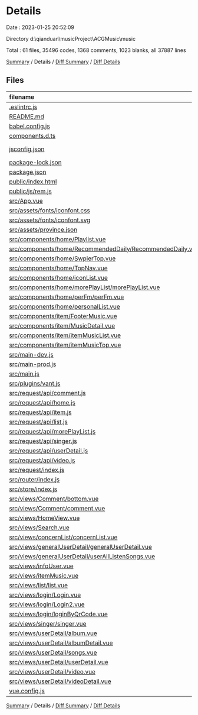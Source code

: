 # Details

Date : 2023-01-25 20:52:09

Directory d:\\qianduan\\musicProject\\ACGMusic\\music

Total : 61 files,  35496 codes, 1368 comments, 1023 blanks, all 37887 lines

[Summary](results.md) / Details / [Diff Summary](diff.md) / [Diff Details](diff-details.md)

## Files
| filename | language | code | comment | blank | total |
| :--- | :--- | ---: | ---: | ---: | ---: |
| [.eslintrc.js](/.eslintrc.js) | JavaScript | 21 | 2 | 2 | 25 |
| [README.md](/README.md) | Markdown | 19 | 0 | 6 | 25 |
| [babel.config.js](/babel.config.js) | JavaScript | 12 | 10 | 2 | 24 |
| [components.d.ts](/components.d.ts) | TypeScript | 31 | 3 | 3 | 37 |
| [jsconfig.json](/jsconfig.json) | JSON with Comments | 9 | 11 | 0 | 20 |
| [package-lock.json](/package-lock.json) | JSON | 22,046 | 0 | 1 | 22,047 |
| [package.json](/package.json) | JSON | 45 | 0 | 1 | 46 |
| [public/index.html](/public/index.html) | HTML | 22 | 2 | 6 | 30 |
| [public/js/rem.js](/public/js/rem.js) | JavaScript | 15 | 5 | 1 | 21 |
| [src/App.vue](/src/App.vue) | Vue | 28 | 1 | 3 | 32 |
| [src/assets/fonts/iconfont.css](/src/assets/fonts/iconfont.css) | CSS | 268 | 4 | 85 | 357 |
| [src/assets/fonts/iconfont.svg](/src/assets/fonts/iconfont.svg) | XML | 102 | 3 | 171 | 276 |
| [src/assets/province.json](/src/assets/province.json) | JSON | 1,552 | 0 | 0 | 1,552 |
| [src/components/home/Playlist.vue](/src/components/home/Playlist.vue) | Vue | 108 | 48 | 13 | 169 |
| [src/components/home/RecommendedDaily/RecommendedDaily.vue](/src/components/home/RecommendedDaily/RecommendedDaily.vue) | Vue | 282 | 19 | 18 | 319 |
| [src/components/home/SwpierTop.vue](/src/components/home/SwpierTop.vue) | Vue | 48 | 2 | 4 | 54 |
| [src/components/home/TopNav.vue](/src/components/home/TopNav.vue) | Vue | 346 | 23 | 22 | 391 |
| [src/components/home/iconList.vue](/src/components/home/iconList.vue) | Vue | 120 | 12 | 9 | 141 |
| [src/components/home/morePlayList/morePlayList.vue](/src/components/home/morePlayList/morePlayList.vue) | Vue | 583 | 44 | 30 | 657 |
| [src/components/home/perFm/perFm.vue](/src/components/home/perFm/perFm.vue) | Vue | 707 | 136 | 48 | 891 |
| [src/components/home/personalList.vue](/src/components/home/personalList.vue) | Vue | 116 | 10 | 12 | 138 |
| [src/components/item/FooterMusic.vue](/src/components/item/FooterMusic.vue) | Vue | 274 | 76 | 30 | 380 |
| [src/components/item/MusicDetail.vue](/src/components/item/MusicDetail.vue) | Vue | 735 | 89 | 41 | 865 |
| [src/components/item/itemMusicList.vue](/src/components/item/itemMusicList.vue) | Vue | 270 | 39 | 16 | 325 |
| [src/components/item/itemMusicTop.vue](/src/components/item/itemMusicTop.vue) | Vue | 265 | 22 | 14 | 301 |
| [src/main-dev.js](/src/main-dev.js) | JavaScript | 12 | 8 | 5 | 25 |
| [src/main-prod.js](/src/main-prod.js) | JavaScript | 10 | 9 | 4 | 23 |
| [src/main.js](/src/main.js) | JavaScript | 12 | 7 | 4 | 23 |
| [src/plugins/vant.js](/src/plugins/vant.js) | JavaScript | 13 | 0 | 3 | 16 |
| [src/request/api/comment.js](/src/request/api/comment.js) | JavaScript | 54 | 18 | 5 | 77 |
| [src/request/api/home.js](/src/request/api/home.js) | JavaScript | 118 | 24 | 18 | 160 |
| [src/request/api/item.js](/src/request/api/item.js) | JavaScript | 73 | 13 | 7 | 93 |
| [src/request/api/list.js](/src/request/api/list.js) | JavaScript | 13 | 2 | 3 | 18 |
| [src/request/api/morePlayList.js](/src/request/api/morePlayList.js) | JavaScript | 32 | 8 | 6 | 46 |
| [src/request/api/singer.js](/src/request/api/singer.js) | JavaScript | 31 | 5 | 3 | 39 |
| [src/request/api/userDetail.js](/src/request/api/userDetail.js) | JavaScript | 73 | 10 | 12 | 95 |
| [src/request/api/video.js](/src/request/api/video.js) | JavaScript | 97 | 34 | 13 | 144 |
| [src/request/index.js](/src/request/index.js) | JavaScript | 7 | 1 | 4 | 12 |
| [src/router/index.js](/src/router/index.js) | JavaScript | 131 | 8 | 22 | 161 |
| [src/store/index.js](/src/store/index.js) | JavaScript | 135 | 29 | 6 | 170 |
| [src/views/Comment/bottom.vue](/src/views/Comment/bottom.vue) | Vue | 118 | 13 | 6 | 137 |
| [src/views/Comment/comment.vue](/src/views/Comment/comment.vue) | Vue | 473 | 32 | 20 | 525 |
| [src/views/HomeView.vue](/src/views/HomeView.vue) | Vue | 39 | 4 | 5 | 48 |
| [src/views/Search.vue](/src/views/Search.vue) | Vue | 305 | 40 | 20 | 365 |
| [src/views/concernList/concernList.vue](/src/views/concernList/concernList.vue) | Vue | 166 | 6 | 10 | 182 |
| [src/views/generalUserDetail/generalUserDetail.vue](/src/views/generalUserDetail/generalUserDetail.vue) | Vue | 865 | 62 | 41 | 968 |
| [src/views/generalUserDetail/userAllListenSongs.vue](/src/views/generalUserDetail/userAllListenSongs.vue) | Vue | 349 | 28 | 18 | 395 |
| [src/views/infoUser.vue](/src/views/infoUser.vue) | Vue | 424 | 19 | 12 | 455 |
| [src/views/itemMusic.vue](/src/views/itemMusic.vue) | Vue | 42 | 11 | 7 | 60 |
| [src/views/list/list.vue](/src/views/list/list.vue) | Vue | 265 | 17 | 12 | 294 |
| [src/views/login/Login.vue](/src/views/login/Login.vue) | Vue | 132 | 1 | 10 | 143 |
| [src/views/login/Login2.vue](/src/views/login/Login2.vue) | Vue | 157 | 2 | 13 | 172 |
| [src/views/login/loginByQrCode.vue](/src/views/login/loginByQrCode.vue) | Vue | 183 | 28 | 19 | 230 |
| [src/views/singer/singer.vue](/src/views/singer/singer.vue) | Vue | 361 | 37 | 27 | 425 |
| [src/views/userDetail/album.vue](/src/views/userDetail/album.vue) | Vue | 227 | 21 | 13 | 261 |
| [src/views/userDetail/albumDetail.vue](/src/views/userDetail/albumDetail.vue) | Vue | 529 | 42 | 28 | 599 |
| [src/views/userDetail/songs.vue](/src/views/userDetail/songs.vue) | Vue | 245 | 49 | 14 | 308 |
| [src/views/userDetail/userDetail.vue](/src/views/userDetail/userDetail.vue) | Vue | 753 | 63 | 33 | 849 |
| [src/views/userDetail/video.vue](/src/views/userDetail/video.vue) | Vue | 206 | 22 | 14 | 242 |
| [src/views/userDetail/videoDetail.vue](/src/views/userDetail/videoDetail.vue) | Vue | 791 | 129 | 41 | 961 |
| [vue.config.js](/vue.config.js) | JavaScript | 31 | 5 | 7 | 43 |

[Summary](results.md) / Details / [Diff Summary](diff.md) / [Diff Details](diff-details.md)